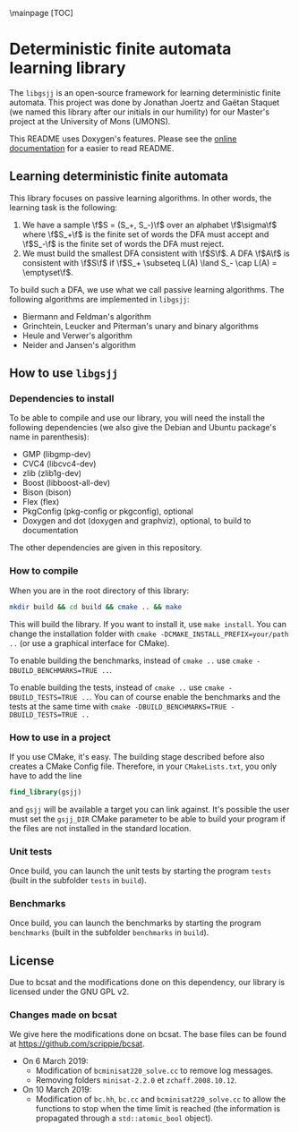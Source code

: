 \mainpage
[TOC]
# Deterministic finite automata learning library
The `libgsjj` is an open-source framework for learning deterministic finite automata. This project was done by Jonathan Joertz and Gaëtan Staquet (we named this library after our initials in our humility) for our Master's project at the University of Mons (UMONS).

This README uses Doxygen's features. Please see the [online documentation](https://libgsjj.github.io/libgsjj/) for a easier to read README.

## Learning deterministic finite automata
This library focuses on passive learning algorithms. In other words, the learning task is the following:
  1. We have a sample \f$S = (S_+, S_-)\f$ over an alphabet \f$\sigma\f$ where \f$S_+\f$ is the finite set of words the DFA must accept and \f$S_-\f$ is the finite set of words the DFA must reject.
  2. We must build the smallest DFA consistent with \f$S\f$. A DFA \f$A\f$ is consistent with \f$S\f$ if \f$S_+ \subseteq L(A) \land S_- \cap L(A) = \emptyset\f$.

To build such a DFA, we use what we call passive learning algorithms. The following algorithms are implemented in `libgsjj`:
  - Biermann and Feldman's algorithm
  - Grinchtein, Leucker and Piterman's unary and binary algorithms
  - Heule and Verwer's algorithm
  - Neider and Jansen's algorithm

## How to use `libgsjj`
### Dependencies to install
To be able to compile and use our library, you will need the install the following dependencies (we also give the Debian and Ubuntu package's name in parenthesis):
  - GMP (libgmp-dev)
  - CVC4 (libcvc4-dev)
  - zlib (zlib1g-dev)
  - Boost (libboost-all-dev)
  - Bison (bison)
  - Flex (flex)
  - PkgConfig (pkg-config or pkgconfig), optional
  - Doxygen and dot (doxygen and graphviz), optional, to build to documentation

The other dependencies are given in this repository.

### How to compile
When you are in the root directory of this library:
```bash
mkdir build && cd build && cmake .. && make
```

This will build the library. If you want to install it, use `make install`. You can change the installation folder with `cmake -DCMAKE_INSTALL_PREFIX=your/path ..` (or use a graphical interface for CMake).

To enable building the benchmarks, instead of `cmake ..` use `cmake -DBUILD_BENCHMARKS=TRUE ..`.

To enable building the tests, instead of `cmake ..` use `cmake -DBUILD_TESTS=TRUE ..`. You can of course enable the benchmarks and the tests at the same time with `cmake -DBUILD_BENCHMARKS=TRUE -DBUILD_TESTS=TRUE ..`

### How to use in a project
If you use CMake, it's easy. The building stage described before also creates a CMake Config file. Therefore, in your `CMakeLists.txt`, you only have to add the line
```cmake
find_library(gsjj)
```
and `gsjj` will be available a target you can link against. It's possible the user must set the `gsjj_DIR` CMake parameter to be able to build your program if the files are not installed in the standard location.

### Unit tests
Once build, you can launch the unit tests by starting the program `tests` (built in the subfolder `tests` in `build`).

### Benchmarks
Once build, you can launch the benchmarks by starting the program `benchmarks` (built in the subfolder `benchmarks` in `build`).

## License
Due to bcsat and the modifications done on this dependency, our library is licensed under the GNU GPL v2.

### Changes made on bcsat
We give here the modifications done on bcsat. The base files can be found at https://github.com/scrippie/bcsat.

  * On 6 March 2019:
    * Modification of `bcminisat220_solve.cc` to remove log messages.
    * Removing folders `minisat-2.2.0` et `zchaff.2008.10.12`.
  * On 10 March 2019:
    * Modification of `bc.hh`, `bc.cc` and `bcminisat220_solve.cc` to allow the functions to stop when the time limit is reached (the information is propagated through a `std::atomic_bool` object).